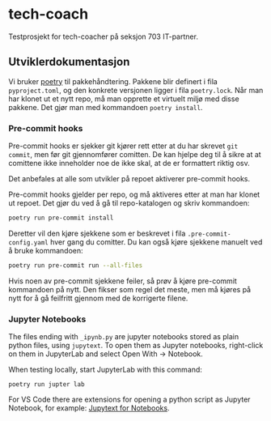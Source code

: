 # tech-coach

Testprosjekt for tech-coacher på seksjon 703 IT-partner.

## Utviklerdokumentasjon

Vi bruker [poetry](https://python-poetry.org/docs/) til pakkehåndtering. Pakkene blir
definert i fila `pyproject.toml`, og den konkrete versjonen ligger i fila
`poetry.lock`. Når man har klonet ut et nytt repo, må man opprette et virtuelt miljø
med disse pakkene. Det gjør man med kommandoen `poetry install`.

### Pre-commit hooks

Pre-commit hooks er sjekker git kjører rett etter at du har skrevet `git commit`, men
før git gjennomfører comitten. De kan hjelpe deg til å sikre at at comittene ikke
inneholder noe de ikke skal, at de er formattert riktig osv.

Det anbefales at alle som utvikler på repoet aktiverer pre-commit hooks.

Pre-commit hooks gjelder per repo, og må aktiveres etter at man har klonet ut repoet.
Det gjør du ved å gå til repo-katalogen og skriv kommandoen:

```bash
poetry run pre-commit install
```

Deretter vil den kjøre sjekkene som er beskrevet i fila `.pre-commit-config.yaml` hver
gang du comitter. Du kan også kjøre sjekkene manuelt ved å bruke kommandoen:

```bash
poetry run pre-commit run --all-files
```

Hvis noen av pre-commit sjekkene feiler, så prøv å kjøre pre-commit kommandoen på nytt.
Den fikser som regel det meste, men må kjøres på nytt for å gå feilfritt gjennom med de
korrigerte filene.

### Jupyter Notebooks

The files ending with `_ipynb.py` are jupyter notebooks
stored as plain python files, using `jupytext`. To open them as Jupyter notebooks,
right-click on them in JupyterLab and select Open With &rarr; Notebook.

When testing locally, start JupyterLab with this command:

```shell
poetry run jupter lab
```

For VS Code there are extensions for opening a python script as Jupyter Notebook,
for example:
[Jupytext for Notebooks](https://marketplace.visualstudio.com/items?itemName=donjayamanne.vscode-jupytext).
